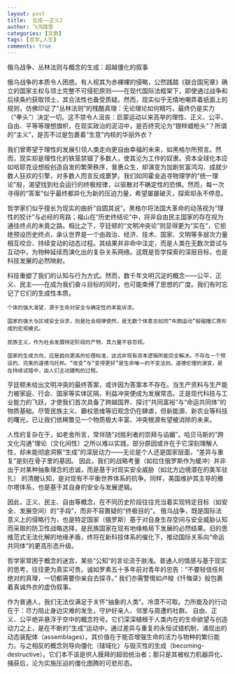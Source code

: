```yaml
---
layout: post
title:  生成——正义2
author: 飞鸿踏雪
categories: [文章]
tags: [哲学,人生]
comments: true
---
```

俄乌战争、丛林法则与概念的生成：超越僵化的叙事

俄乌战争的本质令人困惑。有人视其为赤裸裸的侵略，公然践踏《联合国宪章》确立的国家主权与领土完整不可侵犯原则——在现代国际法框架下，即使通过战争和后续条约获取领土，其合法性也备受质疑。然而，现实似乎无情地嘲弄着纸面上的规则，仿佛印证了“丛林法则”的残酷真理：无论理论如何精巧，最终仍是实力（“拳头”）决定一切。这不禁令人沮丧：启蒙运动以来高举的理性、正义、公平、自由、平等等理想旗帜，在现实政治的泥沼中，是否终究沦为“银样蜡枪头”？所谓的“主义”，是否不过是包裹着“生意”内核的华丽外衣？

我们曾寄望于理性的发展引领人类走向更自由幸福的未来，如黑格尔所预言。然而，现实却是理性化的铁笼禁锢了多数人，使其沦为工作的奴隶。资本全球化本应如哈耶克设想般创造自发的繁荣秩序，普惠众生，却演变为加剧贫富鸿沟、成就少数人狂欢的引擎，对多数人而言反成噩梦。我们如同霍金追寻物理学的“统一理论”般，渴望找到社会运行的终极规律，以驱散对不确定性的恐惧。然而，每一次寻得的“答案”似乎最终都异化为新的压迫力量，希望屡屡破灭，探索却永不停息。

哲学家们似乎擅长为现实的曲折“自圆其说”。黑格尔将法国大革命的动荡视为“理性的狡计”与必经的弯路；福山在“历史终结论”中，将非自由民主国家的存在视为通往终点的未竟之路。相比之下，亨廷顿的“文明冲突论”则显得更为“实在”，它拒绝预设历史终点，承认世界是一个由政治、经济、技术、国家、文明等多层次力量相互咬合、持续变动的动态过程。其结果并非命中注定，而是人类在无数次尝试与互动中，为物种延续而演化出的复杂关系网络。这既是哲学探索的深层目标，也是科技发展的必然映射。

科技重塑了我们的认知与行为方式。然而，数千年文明沉淀的概念——公平、正义、民主——在成为我们奋斗目标的同时，也可能束缚了思想的广度。我们有时忘记了它们的生成性本质。

    个体的强大渴望，源于生命对安全与确定性的本能诉求。

    国家的强大与区域安全诉求，则是社会规律使然，是无数个体意志如同“布朗运动”般碰撞汇聚形成的宏观模式。

    民族主义，作为社会发展特定阶段的产物，其力量不容忽视。

    国家的生成方向，应是趋向更高的伦理标准，这远非现有资本逻辑所能完全解决。不存在一个预设的、完美的道德乌托邦。“改变”与“变得更好”是生命唯一的不变法则。道德伦理的演变，是在持续试错中，由人们主动建构的过程。

亨廷顿未给出文明冲突的最终答案，或许因为答案本不存在。当生产资料与生产能力被家庭、行会、国家等实体区隔，利益冲突便成为发展常态。正是现代科技与工业能力的飞跃，才使我们首次具备了跨越国界、探讨“共同富裕”与“命运共同体”的物质基础。尽管民族主义、霸权思维等旧观念仍在肆虐，但新能源、新农业等科技的曙光，已让我们依稀瞥见一个物质极大丰富、冲突根源有望被消除的未来。

人性的复杂在于，如老舍所言，常伴随“对胜利者的崇拜与谄媚”。哈贝马斯的“跨文化沟通”理论（文化间性）之所以难以实践，部分原因或许在于它深刻理解人性，却未能彻底洞察“生成”的深层动力——无论是个人还是国家层面，“差异与重复”是刻在骨子里的基因。 因此，我们的战略考量（如拉住俄罗斯作为缓冲）并非出于对某种抽象理念的忠诚，而是基于对现实安全威胁（如北方边境潜在的美军驻扎） 的清醒认知，是对现有不平衡世界体系的抗争。同样，美国维护其主导的雅尔塔体系，也是基于其自身的安全与发展逻辑。

因此，正义、民主、自由等概念，在不同历史阶段往往充当着实现特定目标（如安全、发展空间）的“手段”，而非不容置疑的“终极目的”。 俄乌战争，既是国际法意义上的侵略行为，也是特定国家（俄罗斯）基于对自身生存空间与安全威胁认知而采取的防卫性战略选择，是民族国家在现有地缘格局下发展的必然结果。旧的思维范式无法化解的地缘矛盾，终将在新科技体系的催化下，推动国际关系向“命运共同体”的更高形态升级。

哲学家常困于概念的迷宫，某些“公知”的言论流于肤浅。普通人的情感与基于现实的思考，往往更为真实可贵。诚如罗素五十多年前对青年的忠告：“不要轻信任何绝对的真理，一切都需要你亲自去探寻。” 我们亦需警惕如卢梭《忏悔录》般包裹着真诚外衣的虚伪叙事。

作为普通人，我们无法仅满足于关怀“抽象的人类”。冷漠不可取。力所能及的行动在于：尽力阻止身边灾难的发生，守护好亲人、邻里与周遭的社群。 自由、正义、公平绝非悬浮于空中的概念符号。它们深深植根于人类内在的生命欲望与创造动力之上，是在不断的“生成”运动中，通过差异与重复的永恒试错机制，涌现出的动态装配体（assemblages）。其价值在于能否增强生命的活力与物种的繁衍能力。与之相反的概念则导向僵化（辖域化）与毁灭性的生成（becoming-destructive）。它们本不该是供人膜拜的超验统治者；那只是其被权力机器异化、捕获后，沦为实施压迫的僵化图腾的可悲形态。
